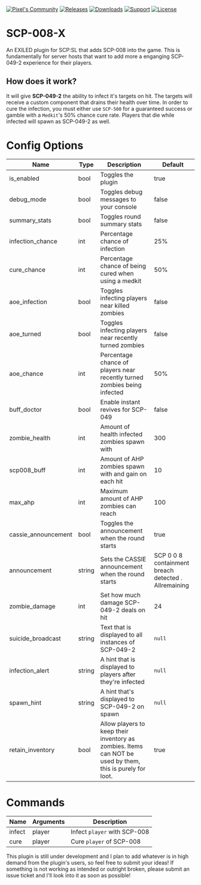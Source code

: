 <a href="https://discord.gg/BvKsvS7"><img src="https://img.shields.io/discord/451599029499985920?color=%234e7bd8&label=Discord" alt="Pixel's Community"></a>
<a href="https://github.com/DGvagabond/SCP-008-X/releases"><img src="https://img.shields.io/github/v/release/DGvagabond/SCP-008-X?include_prereleases&label=Release" alt="Releases"></a>
<a href="https://github.com/DGvagabond/SCP-008-X/releases"><img src="https://img.shields.io/github/downloads/DGvagabond/SCP-008-X/total?label=Downloads" alt="Downloads"></a>
<a href="https://discord.gg/PyUkWTg"><img src="https://img.shields.io/discord/656673194693885975?color=%23aa0000&label=EXILED" alt="Support"></a>
<a href="https://github.com/DGvagabond/SCP-008-X"><img src="https://img.shields.io/github/license/DGvagabond/SCP-008-X?color=lightgrey&label=License" alt="License"></a>
# SCP-008-X
An EXILED plugin for SCP:SL that adds SCP-008 into the game. This is fundamentally for server hosts that want to add more a enganging SCP-049-2 experience for their players.
## How does it work?
It will give **SCP-049-2** the ability to infect it's targets on hit. The targets will receive a custom component that drains their health over time. In order to cure the infection, you must either use `SCP-500` for a guaranteed success or gamble with a `Medkit`'s 50% chance cure rate. Players that die while infected will spawn as SCP-049-2 as well.
# Config Options
| Name | Type | Description | Default |
| --- | --- | --- | --- |
| is_enabled | bool | Toggles the plugin | true |
| debug_mode | bool | Toggles debug messages to your console | false |
| summary_stats | bool | Toggles round summary stats | false |
| infection_chance | int | Percentage chance of infection | 25% |
| cure_chance | int | Percentage chance of being cured when using a medkit | 50% |
| aoe_infection | bool | Toggles infecting players near killed zombies | false |
| aoe_turned | bool | Toggles infecting players near recently turned zombies | false |
| aoe_chance | int | Percentage chance of players near recently turned zombies being infected | 50% |
| buff_doctor | bool | Enable instant revives for SCP-049 | false |
| zombie_health | int | Amount of health infected zombies spawn with | 300 |
| scp008_buff | int | Amount of AHP zombies spawn with and gain on each hit | 10 |
| max_ahp | int | Maximum amount of AHP zombies can reach | 100 |
| cassie_announcement | bool | Toggles the announcement when the round starts | true |
| announcement | string | Sets the CASSIE announcement when the round starts | SCP 0 0 8 containment breach detected . Allremaining |
| zombie_damage | int | Set how much damage SCP-049-2 deals on hit | 24 |
| suicide_broadcast | string | Text that is displayed to all instances of SCP-049-2 | `null` |
| infection_alert | string | A hint that is displayed to players after they're infected | `null` |
| spawn_hint | string | A hint that's displayed to SCP-049-2 on spawn | `null` |
| retain_inventory| bool | Allow players to keep their inventory as zombies. Items can NOT be used by them, this is purely for loot. | true |

# Commands
| Name | Arguments | Description |
| --- | --- | --- |
| infect | player | Infect `player` with SCP-008 |
| cure | player | Cure `player` of SCP-008 |

This plugin is still under development and I plan to add whatever is in high demand from the plugin's users, so feel free to submit your ideas!
If something is not working as intended or outright broken, please submit an issue ticket and I'll look into it as soon as possible!

